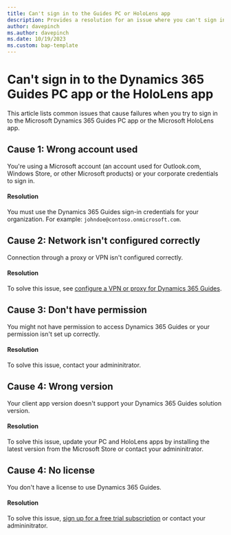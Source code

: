 ```yaml
---
title: Can't sign in to the Guides PC or HoloLens app 
description: Provides a resolution for an issue where you can't sign in to the Dynamics 365 Guides PC app or the HoloLens app.
author: davepinch
ms.author: davepinch
ms.date: 10/19/2023
ms.custom: bap-template
---
```

# Can't sign in to the Dynamics 365 Guides PC app or the HoloLens app

This article lists common issues that cause failures when you try to sign in to the Microsoft Dynamics 365 Guides PC app or the Microsoft HoloLens app.

## Cause 1: Wrong account used

You're using a Microsoft account (an account used for Outlook.com, Windows Store, or other Microsoft products) or your corporate credentials to sign in.

#### Resolution

You must use the Dynamics 365 Guides sign-in credentials for your organization. For example: `johndoe@contoso.onmicrosoft.com`.

## Cause 2: Network isn't configured correctly

Connection through a proxy or VPN isn't configured correctly.

#### Resolution

To solve this issue, see [configure a VPN or proxy for Dynamics 365 Guides](/dynamics365/mixed-reality/guides/admin-deployment-playbook#vpn-or-proxy-configuration).

## Cause 3: Don't have permission

You might not have permission to access Dynamics 365 Guides or your permission isn't set up correctly.

#### Resolution

To solve this issue, contact your admininitrator.

## Cause 4: Wrong version

Your client app version doesn't support your Dynamics 365 Guides solution version.

#### Resolution

To solve this issue, update your PC and HoloLens apps by installing the latest version from the Microsoft Store or contact your admininitrator.

## Cause 4: No license

You don't have a license to use Dynamics 365 Guides.

#### Resolution

To solve this issue, [sign up for a free trial subscription](/dynamics365/mixed-reality/guides/setup) or contact your admininitrator.
